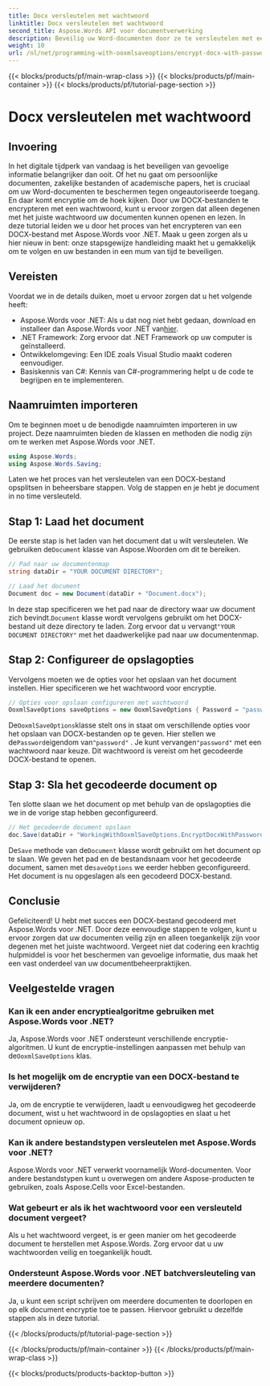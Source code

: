 ```yaml
---
title: Docx versleutelen met wachtwoord
linktitle: Docx versleutelen met wachtwoord
second_title: Aspose.Words API voor documentverwerking
description: Beveilig uw Word-documenten door ze te versleutelen met een wachtwoord met Aspose.Words voor .NET. Volg onze stapsgewijze handleiding om uw gevoelige informatie te beschermen.
weight: 10
url: /nl/net/programming-with-ooxmlsaveoptions/encrypt-docx-with-password/
---
```


{{< blocks/products/pf/main-wrap-class >}}
{{< blocks/products/pf/main-container >}}
{{< blocks/products/pf/tutorial-page-section >}}

# Docx versleutelen met wachtwoord

## Invoering

In het digitale tijdperk van vandaag is het beveiligen van gevoelige informatie belangrijker dan ooit. Of het nu gaat om persoonlijke documenten, zakelijke bestanden of academische papers, het is cruciaal om uw Word-documenten te beschermen tegen ongeautoriseerde toegang. En daar komt encryptie om de hoek kijken. Door uw DOCX-bestanden te encrypteren met een wachtwoord, kunt u ervoor zorgen dat alleen degenen met het juiste wachtwoord uw documenten kunnen openen en lezen. In deze tutorial leiden we u door het proces van het encrypteren van een DOCX-bestand met Aspose.Words voor .NET. Maak u geen zorgen als u hier nieuw in bent: onze stapsgewijze handleiding maakt het u gemakkelijk om te volgen en uw bestanden in een mum van tijd te beveiligen.

## Vereisten

Voordat we in de details duiken, moet u ervoor zorgen dat u het volgende heeft:

-  Aspose.Words voor .NET: Als u dat nog niet hebt gedaan, download en installeer dan Aspose.Words voor .NET van[hier](https://releases.aspose.com/words/net/).
- .NET Framework: Zorg ervoor dat .NET Framework op uw computer is geïnstalleerd.
- Ontwikkelomgeving: Een IDE zoals Visual Studio maakt coderen eenvoudiger.
- Basiskennis van C#: Kennis van C#-programmering helpt u de code te begrijpen en te implementeren.

## Naamruimten importeren

Om te beginnen moet u de benodigde naamruimten importeren in uw project. Deze naamruimten bieden de klassen en methoden die nodig zijn om te werken met Aspose.Words voor .NET.

```csharp
using Aspose.Words;
using Aspose.Words.Saving;
```

Laten we het proces van het versleutelen van een DOCX-bestand opsplitsen in beheersbare stappen. Volg de stappen en je hebt je document in no time versleuteld.

## Stap 1: Laad het document

 De eerste stap is het laden van het document dat u wilt versleutelen. We gebruiken de`Document` klasse van Aspose.Woorden om dit te bereiken.

```csharp
// Pad naar uw documentenmap
string dataDir = "YOUR DOCUMENT DIRECTORY";  

// Laad het document
Document doc = new Document(dataDir + "Document.docx");
```

 In deze stap specificeren we het pad naar de directory waar uw document zich bevindt.`Document` klasse wordt vervolgens gebruikt om het DOCX-bestand uit deze directory te laden. Zorg ervoor dat u vervangt`"YOUR DOCUMENT DIRECTORY"` met het daadwerkelijke pad naar uw documentenmap.

## Stap 2: Configureer de opslagopties

Vervolgens moeten we de opties voor het opslaan van het document instellen. Hier specificeren we het wachtwoord voor encryptie.

```csharp
// Opties voor opslaan configureren met wachtwoord
OoxmlSaveOptions saveOptions = new OoxmlSaveOptions { Password = "password" };
```

 De`OoxmlSaveOptions`klasse stelt ons in staat om verschillende opties voor het opslaan van DOCX-bestanden op te geven. Hier stellen we de`Password`eigendom van`"password"` . Je kunt vervangen`"password"` met een wachtwoord naar keuze. Dit wachtwoord is vereist om het gecodeerde DOCX-bestand te openen.

## Stap 3: Sla het gecodeerde document op

Ten slotte slaan we het document op met behulp van de opslagopties die we in de vorige stap hebben geconfigureerd.

```csharp
// Het gecodeerde document opslaan
doc.Save(dataDir + "WorkingWithOoxmlSaveOptions.EncryptDocxWithPassword.docx", saveOptions);
```

 De`Save` methode van de`Document` klasse wordt gebruikt om het document op te slaan. We geven het pad en de bestandsnaam voor het gecodeerde document, samen met de`saveOptions` we eerder hebben geconfigureerd. Het document is nu opgeslagen als een gecodeerd DOCX-bestand.

## Conclusie

Gefeliciteerd! U hebt met succes een DOCX-bestand gecodeerd met Aspose.Words voor .NET. Door deze eenvoudige stappen te volgen, kunt u ervoor zorgen dat uw documenten veilig zijn en alleen toegankelijk zijn voor degenen met het juiste wachtwoord. Vergeet niet dat codering een krachtig hulpmiddel is voor het beschermen van gevoelige informatie, dus maak het een vast onderdeel van uw documentbeheerpraktijken.

## Veelgestelde vragen

### Kan ik een ander encryptiealgoritme gebruiken met Aspose.Words voor .NET?

Ja, Aspose.Words voor .NET ondersteunt verschillende encryptie-algoritmen. U kunt de encryptie-instellingen aanpassen met behulp van de`OoxmlSaveOptions` klas.

### Is het mogelijk om de encryptie van een DOCX-bestand te verwijderen?

Ja, om de encryptie te verwijderen, laadt u eenvoudigweg het gecodeerde document, wist u het wachtwoord in de opslagopties en slaat u het document opnieuw op.

### Kan ik andere bestandstypen versleutelen met Aspose.Words voor .NET?

Aspose.Words voor .NET verwerkt voornamelijk Word-documenten. Voor andere bestandstypen kunt u overwegen om andere Aspose-producten te gebruiken, zoals Aspose.Cells voor Excel-bestanden.

### Wat gebeurt er als ik het wachtwoord voor een versleuteld document vergeet?

Als u het wachtwoord vergeet, is er geen manier om het gecodeerde document te herstellen met Aspose.Words. Zorg ervoor dat u uw wachtwoorden veilig en toegankelijk houdt.

### Ondersteunt Aspose.Words voor .NET batchversleuteling van meerdere documenten?

Ja, u kunt een script schrijven om meerdere documenten te doorlopen en op elk document encryptie toe te passen. Hiervoor gebruikt u dezelfde stappen als in deze tutorial.

{{< /blocks/products/pf/tutorial-page-section >}}

{{< /blocks/products/pf/main-container >}}
{{< /blocks/products/pf/main-wrap-class >}}

{{< blocks/products/products-backtop-button >}}
